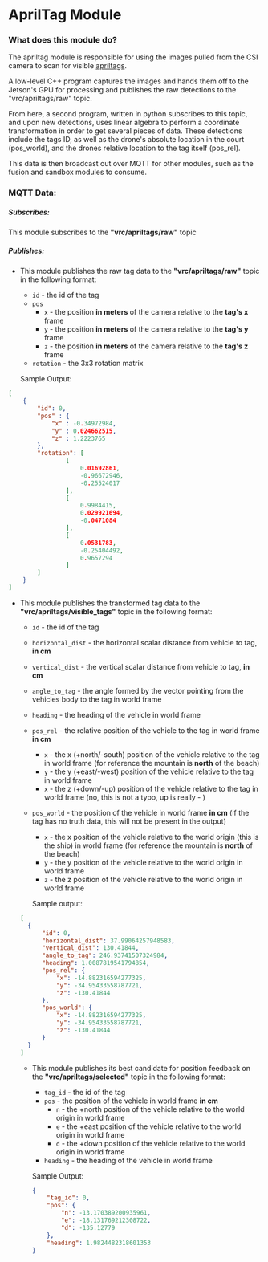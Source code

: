 # AprilTag Module

### What does this module do? 

The apriltag module is responsible for using the images pulled from the CSI camera to scan for visible [apriltags](https://april.eecs.umich.edu/software/apriltag). 

A low-level C++ program captures the images and hands them off to the Jetson's GPU for processing and publishes the raw detections to the "vrc/apriltags/raw" topic. 

From here, a second program, written in python subscribes to this topic, and upon new detections, uses linear algebra to perform a coordinate transformation in order to get several pieces of data. These detections include the tags ID, as well as the drone's absolute location in the court (pos_world), and the drones relative location to the tag itself (pos_rel).

This data is then broadcast out over MQTT for other modules, such as the fusion and sandbox modules to consume.

### MQTT Data:

##### Subscribes: 

This module subscribes to the **"vrc/apriltags/raw"** topic

##### Publishes:

- This module publishes the raw tag data to the **"vrc/apriltags/raw"** topic in the following format:

  - `id` - the id of the tag
  - `pos`
    - `x` - the position **in meters** of the camera relative to the **tag's x** frame
    - `y` - the position **in meters** of the camera relative to the **tag's y** frame
    - `z` - the position **in meters** of the camera relative to the **tag's z** frame
  - `rotation` - the 3x3 rotation matrix 

  Sample Output:

```json
[
    {
        "id": 0, 
        "pos" : {
            "x" : -0.34972984, 
            "y" : 0.024662515, 
            "z" : 1.2223765 
        },
        "rotation": [ 
                [
                    0.01692861,
                    -0.96672946,
                    -0.25524017
                ],
                [
                    0.9984415,
                    0.029921694,
                    -0.0471084
                ],
                [
                    0.0531783,
                    -0.25404492,
                    0.9657294
                ]
        ]
    }
]
```

- This module publishes the transformed tag data to the **"vrc/apriltags/visible_tags"** topic in the following format:

  - `id` - the id of the tag

  - `horizontal_dist` - the horizontal scalar distance from vehicle to tag, **in cm**
  
  - `vertical_dist` - the vertical scalar distance from vehicle to tag, **in cm**
  
  - `angle_to_tag` - the angle formed by the vector pointing from the vehicles body to the tag in world frame
  
  - `heading` -  the heading of the vehicle in world frame
  
  - `pos_rel` - the relative position of the vehicle to the tag in world frame **in cm** 
  
    - `x` -  the x (+north/-south) position of the vehicle relative to the tag in world frame (for reference the mountain is **north** of the beach)
    - `y` - the y (+east/-west) position of the vehicle relative to the tag in world frame
    - `x` - the z (+down/-up) position of the vehicle relative to the tag in world frame (no, this is not a typo, up is really - )
  
  - `pos_world` - the position of the vehicle in world frame **in cm** (if the tag has no truth data, this will not be present in the output)
  
    - `x` - the x position of the vehicle relative to the world origin (this is the ship) in world frame (for reference the mountain is **north** of the beach)
    - `y` - the y position of the vehicle relative to the world origin in world frame
    - `z` - the z position of the vehicle relative to the world origin in world frame

    Sample output:
  
  ```json
  [
    {
        "id": 0, 
        "horizontal_dist": 37.99064257948583, 
        "vertical_dist": 130.41844, 
        "angle_to_tag": 246.93741507324984, 
        "heading": 1.0087819541794854, 
        "pos_rel": { 
            "x": -14.882316594277325, 
            "y": -34.95433558787721, 
            "z": -130.41844 
        }, 
        "pos_world": { 
            "x": -14.882316594277325, 
            "y": -34.95433558787721, 
            "z": -130.41844
        }
    }
  ]
  ```
  
  - This module publishes its best candidate for position feedback on the **"vrc/apriltags/selected"** topic in the following format:
  
    - `tag_id` - the id of the tag
    - `pos` - the position of the vehicle in world frame **in cm**
      - `n` - the +north position of the vehicle relative to the world origin in world frame
      - `e` - the +east position of the vehicle relative to the world origin in world frame
      - `d` - the +down position of the vehicle relative to the world origin in world frame
    - `heading` - the heading of the vehicle in world frame
  
    Sample Output:
  
    ```json
    {
        "tag_id": 0, 
        "pos": {
            "n": -13.170389200935961, 
            "e": -18.131769212308722, 
            "d": -135.12779
        }, 
        "heading": 1.9824482318601353
    }
    ```
  
    

